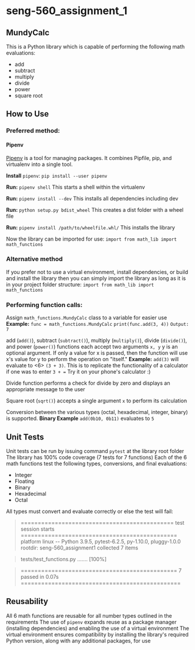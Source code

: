 # seng-560_assignment_1

## MundyCalc

This is a Python library which is capable of performing the following math evaluations:
* add
* subtract
* multiply
* divide
* power
* square root

## How to Use
### Preferred method:
#### Pipenv
[Pipenv](https://pipenv.pypa.io/en/latest/) is a tool for managing packages. It combines Pipfile, pip, and virtualenv into a single tool.

**Install** `pipenv`:
`pip install --user pipenv`

**Run:**
`pipenv shell` This starts a shell within the virtualenv

**Run:**
`pipenv install --dev` This installs all dependencies including dev

**Run:**
`python setup.py bdist_wheel` This creates a dist folder with a wheel file

**Run:**
`pipenv install /path/to/wheelfile.whl/` This installs the library

Now the library can be imported for use:
`import from math_lib import math_functions`

### Alternative method
If you prefer not to use a virtual environment, install dependencies, or build and install the library then you can simply import the library as long as it is in your project folder structure:
`import from math_lib import math_functions`

### Performing function calls:
Assign `math_functions.MundyCalc` class to a variable for easier use
**Example:**
    `func = math_functions.MundyCalc`
    `print(func.add(3, 4))`
    `Output: 7`

add (`add()`), subtract (`subtract()`), multiply (`multiply()`), divide (`divide()`), and power (`power()`) functions each accept two arguments `x, y`
y is an optional argument.
If only a value for x is passed, then the function will use x's value for y to perform the operation on "itself."
**Example:**
    `add(3)` will evaluate to \<6\> `(3 + 3)`. 
    This is to replicate the functionality of a calculator if one was to enter `3 + =` 
    Try it on your phone's calculator :)

Divide function performs a check for divide by zero and displays an appropriate message to the user

Square root (`sqrt()`) accepts a single argument `x` to perform its calculation

Conversion between the various types (octal, hexadecimal, integer, binary) is supported.
**Binary Example**
    `add(0b10, 0b11)` evaluates to `5`

## Unit Tests
Unit tests can be run by issuing command `pytest` at the library root folder
The library has 100% code coverage (7 tests for 7 functions)
Each of the 6 math functions test the following types, conversions, and final evaluations:
* Integer
* Floating
* Binary
* Hexadecimal
* Octal

All types must convert and evaluate correctly or else the test will fail:
> ============================================= test session starts ==============================================
> platform linux -- Python 3.9.5, pytest-6.2.5, py-1.10.0, pluggy-1.0.0
> rootdir: seng-560_assignment1
> collected 7 items                                                                                              

> tests/test_functions.py .......                                                                          [100%]

> ============================================== 7 passed in 0.07s ===============================================

## Reusability
All 6 math functions are reusable for all number types outlined in the requirements
The use of `pipenv` expands reuse as a package manager (installing dependencies) and enabling the use of a virtual environment 
The virtual environment ensures compatibility by installing the library's required Python version, along with any additional packages, for use